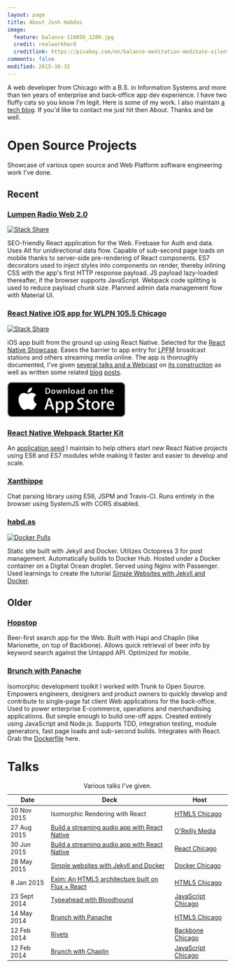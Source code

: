```yaml
---
layout: page
title: About Josh Habdas
image:
  feature: balance-110850_1280.jpg
  credit: realworkhard
  creditlink: https://pixabay.com/en/balance-meditation-meditate-silent-110850/
comments: false
modified: 2015-10-31
---
```


A web developer from Chicago with a B.S. in Information Systems and more than ten years of enterprise and back-office app dev experience. I have two fluffy cats so you know I'm legit. Here is some of my work. I also maintain [a tech blog](/). If you'd like to contact me just hit <i class="fa fa-bars"></i> then About. Thanks and be well.

# Open Source Projects

Showcase of various open source and Web Platform software engineering work I've done.

## Recent

### <a href="https://github.com/jhabdas/lumpenradio-com" target="_blank">Lumpen Radio Web 2.0</a>

[![Stack Share](http://img.shields.io/badge/tech-stack-0690fa.svg?style=flat)](http://stackshare.io/jhabdas/lumpen-radio-web-2-0)

SEO-friendly React application for the Web. Firebase for Auth and data. Uses Alt for unidirectional data flow. Capable of sub-second page loads on mobile thanks to server-side pre-rendering of React components. ES7 decorators used to inject styles into components on render, thereby inlining CSS with the app's first HTTP response payload. JS payload lazy-loaded thereafter, if the browser supports JavaScript. Webpack code splitting is used to reduce payload chunk size. Planned admin data management flow with Material UI.

### <a href="https://github.com/jhabdas/lumpen-radio" target="_blank">React Native iOS app for WLPN 105.5 Chicago</a>

[![Stack Share](http://img.shields.io/badge/tech-stack-0690fa.svg?style=flat)](http://stackshare.io/jhabdas/lumpen-radio)

iOS app built from the ground up using React Native. Selected for the <a href="https://facebook.github.io/react-native/showcase.html" target="_blank">React Native Showcase</a>. Eases the barrier to app entry for <abbr title="Low-Power FM">LPFM</abbr> broadcast stations and others streaming media online. The app is thoroughly documented, I've given [several talks and a Webcast](#talks) on <a href="slides.com/jhabdas/streaming-audio-react-native/" target="_blank">its construction</a> as well as written some related [blog](/reflecting-on-react-native-development/) [posts](/automating-ios-app-icon-creation/).

[![Download it on the App Store.](/images/download-on-app-store-badge.svg)](http://appsto.re/us/NdeV7.i)

### <a href="https://github.com/jhabdas/react-native-webpack-starter-kit" target="_blank">React Native Webpack Starter Kit</a>

An [application seed](/awesome-react-boilerplates/) I maintain to help others start new React Native projects using ES6 and ES7 modules while making it faster and easier to develop and scale.

### <a href="https://github.com/jhabdas/xanthippe" target="_blank">Xanthippe</a>

Chat parsing library using ES6, JSPM and Travis-CI. Runs entirely in the browser using SystemJS with CORS disabled.

### <a href="https://github.com/jhabdas/habd.as" target="_blank">habd.as</a>

[![Docker Pulls](https://img.shields.io/docker/pulls/jhabdas/habd.as.svg)](https://hub.docker.com/r/jhabdas/habd.as/)

Static site built with Jekyll and Docker. Utilizes Octopress 3 for post management. Automatically builds to Docker Hub. Hosted under a Docker container on a Digital Ocean droplet. Served using Nginx with Passenger. Used learnings to create the tutorial [Simple Websites with Jekyll and Docker](/simple-websites-jekyll-docker/).

## Older

### <a href="https://github.com/jhabdas/hopstop" target="_blank">Hopstop</a>

Beer-first search app for the Web. Built with Hapi and Chaplin (like Marionette, on top of Backbone). Allows quick retrieval of beer info by keyword search against the Untappd API. Optimized for mobile.

### <a href="https://github.com/trunkclub/brunch-with-panache" target="_blank">Brunch with Panache</a>

Isomorphic development toolkit I worked with Trunk to Open Source. Empowers engineers, designers and product owners to quickly develop and contribute to single-page fat client Web applications for the back-office. Used to power enterprise E-commerce, operations and merchandising applications. But simple enough to build one-off apps. Created entirely using JavaScript and Node.js. Supports TDD, integration testing, module generators, fast page loads and sub-second builds. Integrates with React. Grab the [Dockerfile](https://github.com/trunkclub/bwp-docker) here.

# Talks

<table>
  <caption>Various talks I've given.</caption>
  <thead>
    <tr>
      <th>Date</th>
      <th>Deck</th>
      <th>Host</th>
    </tr>
  </thead>
  <tbody>
    <tr>
      <td>
        <time datetime="2015-11-10">10 Nov 2015</time>
      </td>
      <td>
        Isomorphic Rendering with React
      </td>
      <td>
        <a href="http://www.meetup.com/chicago-html5/events/226035801/" target="_blank">HTML5 Chicago</a>
      </td>
    </tr>
    <tr>
      <td>
        <time datetime="2015-07-27">27 Aug 2015</time>
      </td>
      <td>
        <a href="http://slides.com/jhabdas/streaming-audio-react-native/" target="_blank">Build a streaming audio app with React Native</a>
      </td>
      <td>
        <a href="http://www.oreilly.com/pub/e/3483" target="_blank">O'Reilly Media</a>
      </td>
    </tr>
    <tr>
      <td>
        <time datetime="2015-06-30">30 Jun 2015</time>
      </td>
      <td>
        <a href="http://slides.com/jhabdas/streaming-audio-react-native/" target="_blank">Build a streaming audio app with React Native</a>
      </td>
      <td>
        <a href="http://www.meetup.com/React-Chicago/events/222510246/" target="_blank">React Chicago</a>
      </td>
    </tr>
    <tr>
      <td>
        <time datetime="2015-05-28">28 May 2015</time>
      </td>
      <td>
        <a href="http://slides.com/jhabdas/simple-websites-jekyll-docker/" target="_blank">Simple websites with Jekyll and Docker</a>
      </td>
      <td>
        <a href="http://www.meetup.com/Docker-Chicago/events/222157658/" target="_blank">Docker Chicago</a>
      </td>
    </tr>
    <tr>
      <td>
        <time datetime="2015-01-08">8 Jan 2015</time>
      </td>
      <td>
        <a href="http://slides.com/jhabdas/exim" target="_blank">Exim: An HTML5 architecture built on Flux + React</a>
      </td>
      <td>
        <a href="http://www.meetup.com/chicago-html5/events/218749155/" target="_blank">HTML5 Chicago</a>
      </td>
    </tr>
    <tr>
      <td>
        <time datetime="2014-08-23">23 Sept 2014</time>
      </td>
      <td>
        <a href="https://slides.com/jhabdas/typeahead-with-bloodhound/" target="_blank">Typeahead with Bloodhound</a>
      </td>
      <td>
        <a href="http://www.meetup.com/js-chi/events/175330142/" target="_blank">JavaScript Chicago</a>
      </td>
    </tr>
    <tr>
      <td>
        <time datetime="2014-05-14">14 May 2014</time>
      </td>
      <td>
        <a href="https://speakerdeck.com/jhabdas/brunch-with-panache" target="_blank">Brunch with Panache</a>
      </td>
      <td>
        <a href="http://www.meetup.com/chicago-html5/events/162640832/" target="_blank">HTML5 Chicago</a>
      </td>
    </tr>
    <tr>
      <td>
        <time datetime="2014-02-12">12 Feb 2014</time>
      </td>
      <td>
        <a href="https://speakerdeck.com/jhabdas/rivets" target="_blank">Rivets</a>
      </td>
      <td>
        <a href="http://www.meetup.com/Chicago-Backbone/events/149611272/" target="_blank">Backbone Chicago</a>
      </td>
    </tr>
    <tr>
      <td>
        <time datetime="2014-02-12">12 Feb 2014</time>
      </td>
      <td>
        <a href="https://speakerdeck.com/jhabdas/hopstop" target="_blank">Brunch with Chaplin</a>
      </td>
      <td>
        <a href="http://www.meetup.com/js-chi/events/132710002/" target="_blank">JavaScript Chicago</a>
      </td>
    </tr>
  </tbody>
</table>
